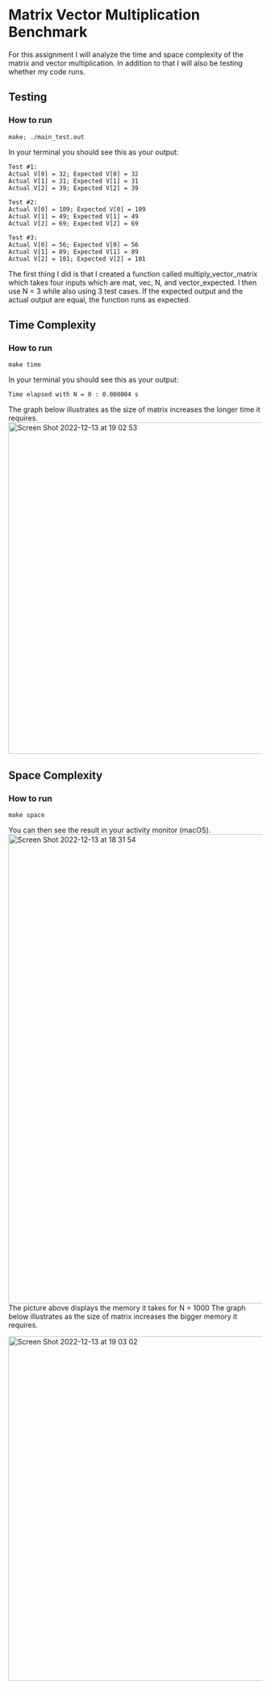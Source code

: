 # Matrix Vector Multiplication Benchmark
For this assignment I will analyze the time and space complexity of the matrix and vector multiplication. In addition to that I will also be testing whether my code runs.

## Testing
### How to run
```
make; ./main_test.out
```
In your terminal you should see this as your output:
```
Test #1:
Actual V[0] = 32; Expected V[0] = 32
Actual V[1] = 31; Expected V[1] = 31
Actual V[2] = 39; Expected V[2] = 39

Test #2:
Actual V[0] = 109; Expected V[0] = 109
Actual V[1] = 49; Expected V[1] = 49
Actual V[2] = 69; Expected V[2] = 69

Test #3:
Actual V[0] = 56; Expected V[0] = 56
Actual V[1] = 89; Expected V[1] = 89
Actual V[2] = 101; Expected V[2] = 101
```
The first thing I did is that I created a function called multiply_vector_matrix which takes four inputs which are mat, vec, N, and vector_expected.
I then use N = 3 while also using 3 test cases. If the expected output and the actual output are equal, the function runs as expected.

## Time Complexity
### How to run
```
make time
```
In your terminal you should see this as your output:
```
Time elapsed with N = 0 : 0.000004 s
```
The graph below illustrates as the size of matrix increases the longer time it requires.
<img width="656" alt="Screen Shot 2022-12-13 at 19 02 53" src="https://user-images.githubusercontent.com/114371692/207312916-95a388d0-3baa-4c77-b31f-6cb273564105.png">


## Space Complexity
### How to run
```
make space
```
You can then see the result in your activity monitor (macOS).
<img width="928" alt="Screen Shot 2022-12-13 at 18 31 54" src="https://user-images.githubusercontent.com/114371692/207307066-e8de819e-aeb7-423b-8097-d5c246b9d36e.png">
The picture above displays the memory it takes for N = 1000
The graph below illustrates as the size of matrix increases the bigger memory it requires.

<img width="681" alt="Screen Shot 2022-12-13 at 19 03 02" src="https://user-images.githubusercontent.com/114371692/207312941-b6b5c53d-25a8-4cf9-bc05-32f094e628a0.png">


